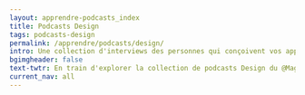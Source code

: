 ```yaml
---
layout: apprendre-podcasts_index
title: Podcasts Design
tags: podcasts-design
permalink: /apprendre/podcasts/design/
intro: Une collection d'interviews des personnes qui conçoivent vos applications préférées.
bgimgheader: false
text-twtr: En train d'explorer la collection de podcasts Design du @MagDuWebdesign
current_nav: all
---
```

